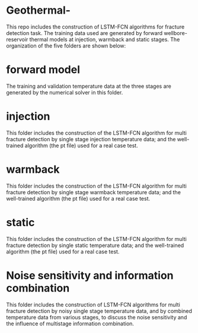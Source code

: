 # Geothermal-
This repo includes the construction of LSTM-FCN algorithms for fracture detection task. The training data used are generated by forward wellbore-reservoir thermal models at injection, warmback and static stages. 
The organization of the five folders are shown below:
# forward model
The training and validation temperature data at the three stages are generated by the numerical solver in this folder. 
# injection
This folder includes the construction of the LSTM-FCN algorithm for multi fracture detection by single stage injection temperature data; and the well-trained algorithm (the pt file) used for a real case test.
# warmback
This folder includes the construction of the LSTM-FCN algorithm for multi fracture detection by single stage warmback temperature data; and the well-trained algorithm (the pt file) used for a real case test.
# static
This folder includes the construction of the LSTM-FCN algorithm for multi fracture detection by single static temperature data; and the well-trained algorithm (the pt file) used for a real case test.
# Noise sensitivity and information combination
This folder includes the construction of LSTM-FCN algorithms for multi fracture detection by noisy single stage temperature data, and by combined temperature data from various stages, to discuss the noise sensitivity and the influence of multistage information combination.
